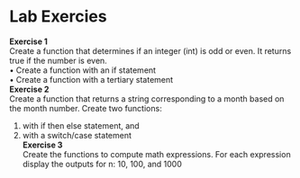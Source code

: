 # Lab Exercies
**Exercise 1**  
Create a function that determines if an integer (int) is odd or even. It returns true if the number is even.  
• Create a function with an if statement  
• Create a function with a tertiary statement  
**Exercise 2**  
Create a function that returns a string corresponding to a month based on the month number. Create two functions:  
1) with if then else statement, and
2) with a switch/case statement  
**Exercise 3**  
Create the functions to compute math expressions. For each expression display the outputs for n: 10, 100, and 1000
